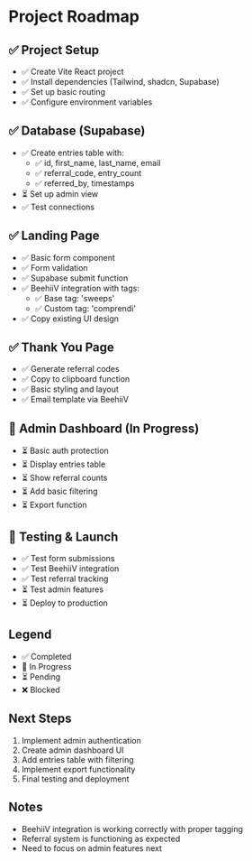 
# Project Roadmap

## ✅ Project Setup
- ✅ Create Vite React project
- ✅ Install dependencies (Tailwind, shadcn, Supabase)
- ✅ Set up basic routing
- ✅ Configure environment variables

## ✅ Database (Supabase)
- ✅ Create entries table with:
  - ✅ id, first_name, last_name, email
  - ✅ referral_code, entry_count
  - ✅ referred_by, timestamps
- ⏳ Set up admin view
- ✅ Test connections

## ✅ Landing Page
- ✅ Basic form component
- ✅ Form validation
- ✅ Supabase submit function
- ✅ BeehiiV integration with tags:
  - ✅ Base tag: 'sweeps'
  - ✅ Custom tag: 'comprendi'
- ✅ Copy existing UI design

## ✅ Thank You Page
- ✅ Generate referral codes
- ✅ Copy to clipboard function
- ✅ Basic styling and layout
- ✅ Email template via BeehiiV

## 🔄 Admin Dashboard (In Progress)
- ⏳ Basic auth protection
- ⏳ Display entries table
- ⏳ Show referral counts
- ⏳ Add basic filtering
- ⏳ Export function

## 🔄 Testing & Launch
- ✅ Test form submissions
- ✅ Test BeehiiV integration
- ✅ Test referral tracking
- ⏳ Test admin features
- ⏳ Deploy to production

## Legend
- ✅ Completed
- 🔄 In Progress
- ⏳ Pending
- ❌ Blocked

## Next Steps
1. Implement admin authentication
2. Create admin dashboard UI
3. Add entries table with filtering
4. Implement export functionality
5. Final testing and deployment

## Notes
- BeehiiV integration is working correctly with proper tagging
- Referral system is functioning as expected
- Need to focus on admin features next

